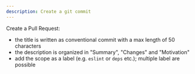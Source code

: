 ```yaml
---
description: Create a git commit
---
```


Create a Pull Request:

- the title is written as conventional commit with a max length of 50 characters
- the description is organized in "Summary", "Changes" and "Motivation"
- add the scope as a label (e.g. `eslint` or `deps` etc.); multiple label are possible
